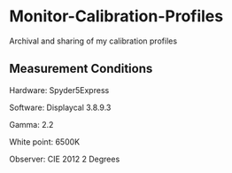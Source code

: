 # Monitor-Calibration-Profiles
Archival and sharing of my calibration profiles

## Measurement Conditions
Hardware: Spyder5Express

Software: Displaycal 3.8.9.3

Gamma: 2.2

White point: 6500K

Observer: CIE 2012 2 Degrees
